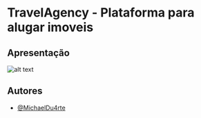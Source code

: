 # TravelAgency - Plataforma para alugar imoveis 

## Apresentação

![alt text](https://i.imgur.com/0jznGc3.png)


## Autores

- [@MichaelDu4rte](https://github.com/MichaelDu4rte)
